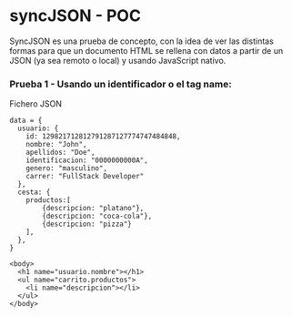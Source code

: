 # syncJSON - POC

SyncJSON es una prueba de concepto, con la idea de ver las distintas formas para que un documento HTML se rellena con datos a partir de un JSON (ya sea remoto o local) y usando JavaScript nativo.


### Prueba 1 - Usando un identificador o el tag name:

Fichero JSON 
```
data = {
  usuario: {
    id: 129821712812791287127774747484848,
    nombre: "John",
    apellidos: "Doe",
    identificacion: "0000000000A",
    genero: "masculino",
    carrer: "FullStack Developer"
  },
  cesta: {
    productos:[
        {descripcion: "platano"},
        {descripcion: "coca-cola"},
        {descripcion: "pizza"}
    ],		
  },
}
```

```
<body>
  <h1 name="usuario.nombre"></h1>
  <ul name="carrito.productos">
    <li name="descripcion"></li>
  </ul>
</body>
```
